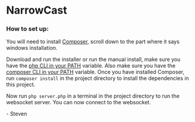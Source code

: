 # NarrowCast
### How to set up:
You will need to install [Composer]("https://getcomposer.org/doc/00-intro.md"), scroll down to the part where it says windows installation.

Download and run the installer or run the manual install, make sure you have the [php CLI in your PATH]("https://stackoverflow.com/questions/31291317/php-is-not-recognized-as-an-internal-or-external-command-in-command-prompt") variable. 
Also make sure you have the [composer CLI in your PATH]("https://www.computerhope.com/issues/ch000549.htm") variable.
Once you have installed Composer, run `composer install` in the project directory to install the dependencies in this project.

Now run `php server.php` in a terminal in the project directory to run the websocket server. You can now connect to the websocket.

\- Steven
